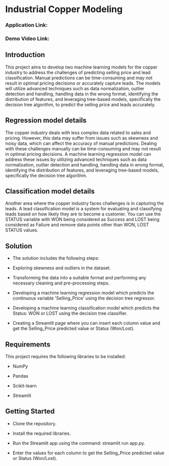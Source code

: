 # Industrial Copper Modeling
### Application Link:

### Demo Video Link: 

## Introduction
This project aims to develop two machine learning models for the copper industry to address the challenges of predicting selling price and lead classification. Manual predictions can be time-consuming and may not result in optimal pricing decisions or accurately capture leads. The models will utilize advanced techniques such as data normalization, outlier detection and handling, handling data in the wrong format, identifying the distribution of features, and leveraging tree-based models, specifically the decision tree algorithm, to predict the selling price and leads accurately.

## Regression model details
The copper industry deals with less complex data related to sales and pricing. However, this data may suffer from issues such as skewness and noisy data, which can affect the accuracy of manual predictions. Dealing with these challenges manually can be time-consuming and may not result in optimal pricing decisions. A machine learning regression model can address these issues by utilizing advanced techniques such as data normalization, outlier detection and handling, handling data in wrong format, identifying the distribution of features, and leveraging tree-based models, specifically the decision tree algorithm.

## Classification model details
Another area where the copper industry faces challenges is in capturing the leads. A lead classification model is a system for evaluating and classifying leads based on how likely they are to become a customer. You can use the STATUS variable with WON being considered as Success and LOST being considered as Failure and remove data points other than WON, LOST STATUS values.

## Solution
* The solution includes the following steps:

* Exploring skewness and outliers in the dataset.

* Transforming the data into a suitable format and performing any necessary cleaning and pre-processing steps.

* Developing a machine learning regression model which predicts the continuous variable 'Selling_Price' using the decision tree regressor.

* Developing a machine learning classification model which predicts the Status: WON or LOST using the decision tree classifier.

* Creating a Streamlit page where you can insert each column value and get the Selling_Price predicted value or Status (Won/Lost).

## Requirements
This project requires the following libraries to be installed:

* NumPy

* Pandas

* Scikit-learn

* Streamlit

## Getting Started
* Clone the repository.

* Install the required libraries.

* Run the Streamlit app using the command: streamlit run app.py.

* Enter the values for each column to get the Selling_Price predicted value or Status (Won/Lost).
